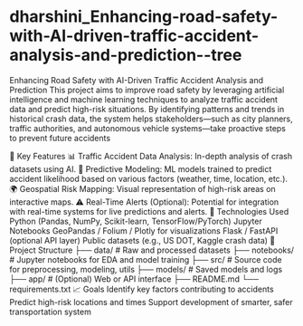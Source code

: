 # dharshini_Enhancing-road-safety-with-AI-driven-traffic-accident-analysis-and-prediction--tree
Enhancing Road Safety with AI-Driven Traffic Accident Analysis and Prediction
This project aims to improve road safety by leveraging artificial intelligence and machine learning techniques to analyze traffic accident data and predict high-risk situations. By identifying patterns and trends in historical crash data, the system helps stakeholders—such as city planners, traffic authorities, and autonomous vehicle systems—take proactive steps to prevent future accidents

🚗 Key Features
📊 Traffic Accident Data Analysis: In-depth analysis of crash datasets using AI.
🤖 Predictive Modeling: ML models trained to predict accident likelihood based on various factors (weather, time, location, etc.).
🌍 Geospatial Risk Mapping: Visual representation of high-risk areas on interactive maps.
⚠️ Real-Time Alerts (Optional): Potential for integration with real-time systems for live predictions and alerts.
🧰 Technologies Used
Python (Pandas, NumPy, Scikit-learn, TensorFlow/PyTorch)
Jupyter Notebooks
GeoPandas / Folium / Plotly for visualizations
Flask / FastAPI (optional API layer)
Public datasets (e.g., US DOT, Kaggle crash data)
📁 Project Structure
├── data/                # Raw and processed datasets
├── notebooks/           # Jupyter notebooks for EDA and model training
├── src/                 # Source code for preprocessing, modeling, utils
├── models/              # Saved models and logs
├── app/                 # (Optional) Web or API interface
├── README.md
└── requirements.txt
📈 Goals
Identify key factors contributing to accidents
Predict high-risk locations and times
Support development of smarter, safer transportation system
